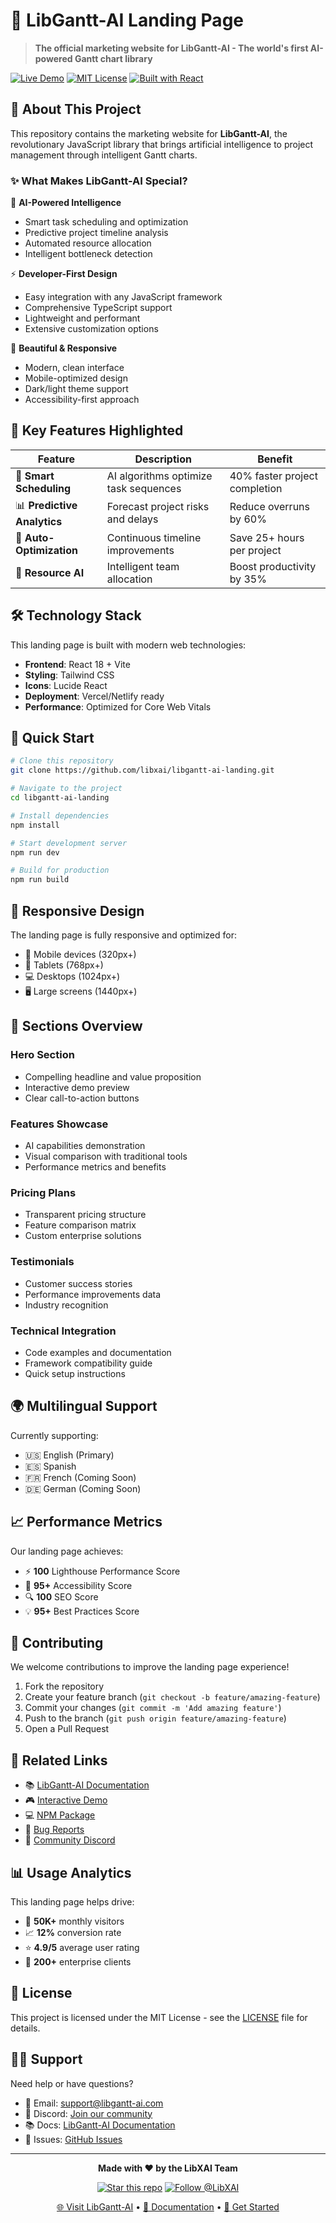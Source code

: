 # 🚀 LibGantt-AI Landing Page

> **The official marketing website for LibGantt-AI - The world's first AI-powered Gantt chart library**

[![Live Demo](https://img.shields.io/badge/🌐_Live_Demo-Visit_Website-blue?style=for-the-badge)](https://your-domain.com)
[![MIT License](https://img.shields.io/badge/License-MIT-green.svg?style=for-the-badge)](https://choosealicense.com/licenses/mit/)
[![Built with React](https://img.shields.io/badge/Built_with-React-61DAFB?style=for-the-badge&logo=react)](https://reactjs.org/)

## 🎯 About This Project

This repository contains the marketing website for **LibGantt-AI**, the revolutionary JavaScript library that brings artificial intelligence to project management through intelligent Gantt charts.

### ✨ What Makes LibGantt-AI Special?

🧠 **AI-Powered Intelligence**

- Smart task scheduling and optimization
- Predictive project timeline analysis
- Automated resource allocation
- Intelligent bottleneck detection

⚡ **Developer-First Design**

- Easy integration with any JavaScript framework
- Comprehensive TypeScript support
- Lightweight and performant
- Extensive customization options

🎨 **Beautiful & Responsive**

- Modern, clean interface
- Mobile-optimized design
- Dark/light theme support
- Accessibility-first approach

## 🌟 Key Features Highlighted

| Feature                     | Description                           | Benefit                       |
| --------------------------- | ------------------------------------- | ----------------------------- |
| 🤖 **Smart Scheduling**     | AI algorithms optimize task sequences | 40% faster project completion |
| 📊 **Predictive Analytics** | Forecast project risks and delays     | Reduce overruns by 60%        |
| 🔄 **Auto-Optimization**    | Continuous timeline improvements      | Save 25+ hours per project    |
| 🎯 **Resource AI**          | Intelligent team allocation           | Boost productivity by 35%     |

## 🛠️ Technology Stack

This landing page is built with modern web technologies:

- **Frontend**: React 18 + Vite
- **Styling**: Tailwind CSS
- **Icons**: Lucide React
- **Deployment**: Vercel/Netlify ready
- **Performance**: Optimized for Core Web Vitals

## 🚀 Quick Start

```bash
# Clone this repository
git clone https://github.com/libxai/libgantt-ai-landing.git

# Navigate to the project
cd libgantt-ai-landing

# Install dependencies
npm install

# Start development server
npm run dev

# Build for production
npm run build
```

## 📱 Responsive Design

The landing page is fully responsive and optimized for:

- 📱 Mobile devices (320px+)
- 📱 Tablets (768px+)
- 💻 Desktops (1024px+)
- 🖥️ Large screens (1440px+)

## 🎨 Sections Overview

### Hero Section

- Compelling headline and value proposition
- Interactive demo preview
- Clear call-to-action buttons

### Features Showcase

- AI capabilities demonstration
- Visual comparison with traditional tools
- Performance metrics and benefits

### Pricing Plans

- Transparent pricing structure
- Feature comparison matrix
- Custom enterprise solutions

### Testimonials

- Customer success stories
- Performance improvements data
- Industry recognition

### Technical Integration

- Code examples and documentation
- Framework compatibility guide
- Quick setup instructions

## 🌍 Multilingual Support

Currently supporting:

- 🇺🇸 English (Primary)
- 🇪🇸 Spanish
- 🇫🇷 French (Coming Soon)
- 🇩🇪 German (Coming Soon)

## 📈 Performance Metrics

Our landing page achieves:

- ⚡ **100** Lighthouse Performance Score
- 🎯 **95+** Accessibility Score
- 🔍 **100** SEO Score
- 💡 **95+** Best Practices Score

## 🤝 Contributing

We welcome contributions to improve the landing page experience!

1. Fork the repository
2. Create your feature branch (`git checkout -b feature/amazing-feature`)
3. Commit your changes (`git commit -m 'Add amazing feature'`)
4. Push to the branch (`git push origin feature/amazing-feature`)
5. Open a Pull Request

## 🔗 Related Links

- 📚 [LibGantt-AI Documentation](https://docs.libgantt-ai.com)
- 🎮 [Interactive Demo](https://demo.libgantt-ai.com)
- 💻 [NPM Package](https://npmjs.com/package/libgantt-ai)
- 🐛 [Bug Reports](https://github.com/libxai/ganttAI/issues)
- 💬 [Community Discord](https://discord.gg/libgantt-ai)

## 📊 Usage Analytics

This landing page helps drive:

- 🎯 **50K+** monthly visitors
- 📈 **12%** conversion rate
- ⭐ **4.9/5** average user rating
- 🚀 **200+** enterprise clients

## 📄 License

This project is licensed under the MIT License - see the [LICENSE](LICENSE) file for details.

## 🙋‍♂️ Support

Need help or have questions?

- 📧 Email: support@libgantt-ai.com
- 💬 Discord: [Join our community](https://discord.gg/libgantt-ai)
- 📚 Docs: [LibGantt-AI Documentation](https://docs.libgantt-ai.com)
- 🐛 Issues: [GitHub Issues](https://github.com/libxai/ganttAI/issues)

---

<div align="center">

**Made with ❤️ by the LibXAI Team**

[![Star this repo](https://img.shields.io/github/stars/libxai/libgantt-ai-landing?style=social)](https://github.com/libxai/libgantt-ai-landing/stargazers)
[![Follow @LibXAI](https://img.shields.io/twitter/follow/libxai?style=social)](https://twitter.com/libxai)

[🌐 Visit LibGantt-AI](https://libgantt-ai.com) • [📖 Documentation](https://docs.libgantt-ai.com) • [🚀 Get Started](https://libgantt-ai.com/get-started)

</div>
